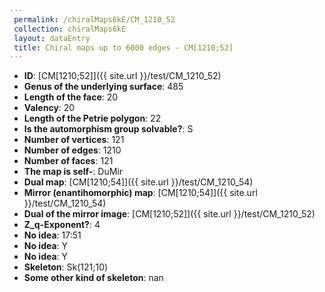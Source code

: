 ```yaml
--- 
 permalink: /chiralMaps6kE/CM_1210_52 
 collection: chiralMaps6kE
 layout: dataEntry
 title: Chiral maps up to 6000 edges - CM[1210;52]
---
```


- **ID**: [CM[1210;52]]({{ site.url }}/test/CM_1210_52)
- **Genus of the underlying surface**: 485
- **Length of the face**: 20
- **Valency**: 20
- **Length of the Petrie polygon**: 22
- **Is the automorphism group solvable?**: S
- **Number of vertices**: 121
- **Number of edges**: 1210
- **Number of faces**: 121
- **The map is self-**: DuMir
- **Dual map**: [CM[1210;54]]({{ site.url }}/test/CM_1210_54)
- **Mirror (enantihomorphic) map**: [CM[1210;54]]({{ site.url }}/test/CM_1210_54)
- **Dual of the mirror image**: [CM[1210;52]]({{ site.url }}/test/CM_1210_52)
- **Z_q-Exponent?**: 4
- **No idea**:  17:51
- **No idea**: Y
- **No idea**: Y
- **Skeleton**: Sk(121;10)
- **Some other kind of skeleton**: nan
